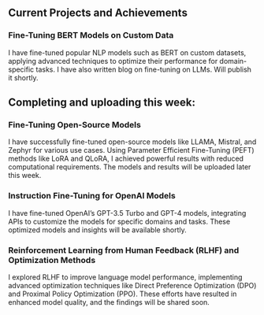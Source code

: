 ## Current Projects and Achievements

### Fine-Tuning BERT Models on Custom Data
I have fine-tuned popular NLP models such as BERT on custom datasets, applying advanced techniques to optimize their performance for domain-specific tasks. I have also written blog on fine-tuning on LLMs. Will publish it shortly.

## Completing and uploading this week: 

### Fine-Tuning Open-Source Models
I have successfully fine-tuned open-source models like LLAMA, Mistral, and Zephyr for various use cases. Using Parameter Efficient Fine-Tuning (PEFT) methods like LoRA and QLoRA, I achieved powerful results with reduced computational requirements. The models and results will be uploaded later this week.

### Instruction Fine-Tuning for OpenAI Models
I have fine-tuned OpenAI’s GPT-3.5 Turbo and GPT-4 models, integrating APIs to customize the models for specific domains and tasks. These optimized models and insights will be available shortly.

### Reinforcement Learning from Human Feedback (RLHF) and Optimization Methods
I explored RLHF to improve language model performance, implementing advanced optimization techniques like Direct Preference Optimization (DPO) and Proximal Policy Optimization (PPO). These efforts have resulted in enhanced model quality, and the findings will be shared soon.
